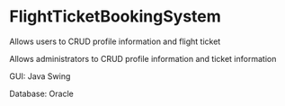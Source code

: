 # FlightTicketBookingSystem

Allows users to CRUD profile information and flight ticket

Allows administrators to CRUD profile information and ticket information

GUI: Java Swing

Database: Oracle
